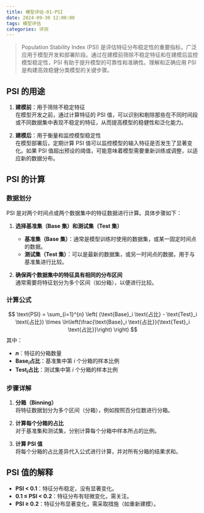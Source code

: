 ```yaml
---
title: 模型评估-01-PSI
date: 2024-09-30 12:00:00
tags: 模型评估
categories: 评测
---
```


> Population Stability Index (PSI) 是评估特征分布稳定性的重要指标，广泛应用于模型开发和部署阶段。通过在建模前筛除不稳定特征和在建模后监控模型稳定性，PSI 有助于提升模型的可靠性和准确性。理解和正确应用 PSI 是构建高效稳健分类模型的关键步骤。

## PSI 的用途

1. **建模前**：用于筛除不稳定特征  
   在模型开发之前，通过计算特征的 PSI 值，可以识别和剔除那些在不同时间段或不同数据集中表现不稳定的特征，从而提高模型的稳健性和泛化能力。

2. **建模后**：用于衡量和监控模型稳定性  
   在模型部署后，定期计算 PSI 值可以监控模型的输入特征是否发生了显著变化。如果 PSI 值超出预设的阈值，可能意味着模型需要重新训练或调整，以适应新的数据分布。

## PSI 的计算

### 数据划分

PSI 是对两个时间点或两个数据集中的特征数据进行计算。具体步骤如下：

1. **选择基准集（Base 集）和测试集（Test 集）**  
   - **基准集（Base 集）**：通常是模型训练时使用的数据集，或某一固定时间点的数据。
   - **测试集（Test 集）**：可以是最新的数据集，或另一时间点的数据，用于与基准集进行比较。

2. **确保两个数据集中的特征具有相同的分布区间**  
   通常需要将特征划分为多个区间（如分箱），以便进行比较。

### 计算公式
$$
\text{PSI} = \sum_{i=1}^{n} \left( (\text{Base}_i \text{占比} - \text{Test}_i \text{占比}) \times \ln\left(\frac{\text{Base}_i \text{占比}}{\text{Test}_i \text{占比}}\right) \right)
$$
其中：
- **$n$**：特征的分箱数量
- **$\text{Base}_i \text{占比}$**：基准集中第 $i$ 个分箱的样本比例
- **$\text{Test}_i \text{占比}$**：测试集中第 $i$ 个分箱的样本比例

### 步骤详解

1. **分箱（Binning）**  
   将特征数据划分为多个区间（分箱），例如按照百分位数进行分箱。

2. **计算每个分箱的占比**  
   对于基准集和测试集，分别计算每个分箱中样本所占的比例。

3. **计算 PSI 值**  
   将每个分箱的占比差异代入公式进行计算，并对所有分箱的结果求和。

## PSI 值的解释

- **PSI < 0.1**：特征分布稳定，没有显著变化。
- **0.1 ≤ PSI < 0.2**：特征分布有轻微变化，需关注。
- **PSI ≥ 0.2**：特征分布显著变化，需采取措施（如重新建模）。